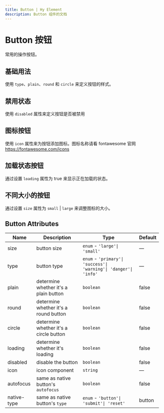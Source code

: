 ```yaml
---
title: Button | Hy Element
description: Button 组件的文档
---
```


# Button 按钮

常用的操作按钮。

## 基础用法

使用 `type`、`plain`、`round` 和 `circle` 来定义按钮的样式。

<preview path="../demo/Button/Basic.vue" title="基础用法" description="Button 组件的基础用法"></preview>

## 禁用状态

使用 `disabled` 属性来定义按钮是否被禁用

<preview path="../demo/Button/Disable.vue" title="禁用状态" description="Button 组件的禁用状态"></preview>

## 图标按钮

使用 `icon` 属性来为按钮添加图标。图标名称请看 fontawesome 官网 https://fontawesome.com/icons

<preview path="../demo/Button/Icon.vue" title="图标按钮" description="Button 组件的图标按钮"></preview>

## 加载状态按钮

通过设置 `loading` 属性为 true 来显示正在加载的状态。

<preview path="../demo/Button/Loading.vue" title="加载状态按钮" description="Button 组件的加载状态按钮"></preview>

## 不同大小的按钮

通过设置 `size` 属性为 `small` | `large` 来调整图标的大小。

<preview path="../demo/Button/Size.vue" title="不同大小的按钮" description="Button 组件的不同大小的按钮"></preview>

## Button Attributes

| Name              | Description                                                             | Type                                                                            | Default |
| ----------------- | ----------------------------------------------------------------------- | ------------------------------------------------------------------------------- | ------- |
| size              | button size                                                             | `enum` - `'large'\| 'small'`                                                    | —       |
| type              | button type                                                             | `enum` - `'primary'\| 'success'\| 'warning'\| 'danger'\| 'info'`                | —       |
| plain             | determine whether it's a plain button                                   | `boolean`                                                                       | false   |
| round             | determine whether it's a round button                                   | `boolean`                                                                       | false   |
| circle            | determine whether it's a circle button                                  | `boolean`                                                                       | false   |
| loading           | determine whether it's loading                                          | `boolean`                                                                       | false   |
| disabled          | disable the button                                                      | `boolean`                                                                       | false   |
| icon              | icon component                                                          | `string`                                                                        | —       |
| autofocus         | same as native button's `autofocus`                                     | `boolean`                                                                       | false   |
| native-type       | same as native button's `type`                                          | `enum` - `'button'\| 'submit'\| 'reset'`                                        | button  |
